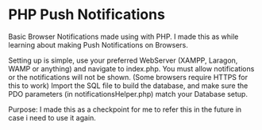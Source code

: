 # PHP Push Notifications
Basic Browser Notifications made using with PHP. I made this as while learning about making Push Notifications on Browsers.

Setting up is simple, use your preferred WebServer (XAMPP, Laragon, WAMP or anything) and navigate to index.php.
You must allow notifications or the notifications will not be shown. (Some browsers require HTTPS for this to work)
Import the SQL file to build the database, and make sure the PDO parameters (in notificationsHelper.php) match your Database setup.

Purpose:
I made this as a checkpoint for me to refer this in the future in case i need to use it again.
